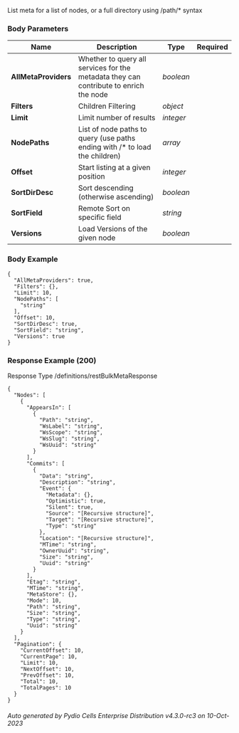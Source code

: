 






 
List meta for a list of nodes, or a full directory using /path/* syntax  


### Body Parameters

Name | Description | Type | Required
---|---|---|---
**AllMetaProviders** | Whether to query all services for the metadata they can contribute to enrich the node | _boolean_ |   
**Filters** | Children Filtering | _object_ |   
**Limit** | Limit number of results | _integer_ |   
**NodePaths** | List of node paths to query (use paths ending with /* to load the children) | _array_ |   
**Offset** | Start listing at a given position | _integer_ |   
**SortDirDesc** | Sort descending (otherwise ascending) | _boolean_ |   
**SortField** | Remote Sort on specific field | _string_ |   
**Versions** | Load Versions of the given node | _boolean_ |   


### Body Example
```
{
  "AllMetaProviders": true,
  "Filters": {},
  "Limit": 10,
  "NodePaths": [
    "string"
  ],
  "Offset": 10,
  "SortDirDesc": true,
  "SortField": "string",
  "Versions": true
}
```






### Response Example (200)
Response Type /definitions/restBulkMetaResponse

```
{
  "Nodes": [
    {
      "AppearsIn": [
        {
          "Path": "string",
          "WsLabel": "string",
          "WsScope": "string",
          "WsSlug": "string",
          "WsUuid": "string"
        }
      ],
      "Commits": [
        {
          "Data": "string",
          "Description": "string",
          "Event": {
            "Metadata": {},
            "Optimistic": true,
            "Silent": true,
            "Source": "[Recursive structure]",
            "Target": "[Recursive structure]",
            "Type": "string"
          },
          "Location": "[Recursive structure]",
          "MTime": "string",
          "OwnerUuid": "string",
          "Size": "string",
          "Uuid": "string"
        }
      ],
      "Etag": "string",
      "MTime": "string",
      "MetaStore": {},
      "Mode": 10,
      "Path": "string",
      "Size": "string",
      "Type": "string",
      "Uuid": "string"
    }
  ],
  "Pagination": {
    "CurrentOffset": 10,
    "CurrentPage": 10,
    "Limit": 10,
    "NextOffset": 10,
    "PrevOffset": 10,
    "Total": 10,
    "TotalPages": 10
  }
}
```




###### Auto generated by Pydio Cells Enterprise Distribution v4.3.0-rc3 on 10-Oct-2023
